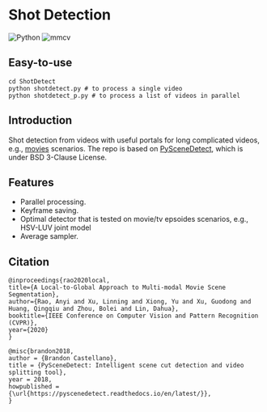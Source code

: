 # Shot Detection

![Python](https://img.shields.io/badge/Python->=3.6-Blue?logo=python) ![mmcv](https://img.shields.io/badge/mmcv-%3E%3D0.4.0-green)

## Easy-to-use
```
cd ShotDetect
python shotdetect.py # to process a single video
python shotdetect_p.py # to process a list of videos in parallel
```

## Introduction
Shot detection from videos
with useful portals for long complicated videos, e.g., [movies](http://movienet.site/) scenarios.
The repo is based on [PySceneDetect](py.scenedetect.com), which is under BSD 3-Clause License.

## Features
- Parallel processing.
- Keyframe saving.
- Optimal detector that is tested on movie/tv epsoides scenarios, e.g., HSV-LUV joint model 
- Average sampler.

## Citation
```
@inproceedings{rao2020local,
title={A Local-to-Global Approach to Multi-modal Movie Scene Segmentation},
author={Rao, Anyi and Xu, Linning and Xiong, Yu and Xu, Guodong and Huang, Qingqiu and Zhou, Bolei and Lin, Dahua},
booktitle={IEEE Conference on Computer Vision and Pattern Recognition (CVPR)},
year={2020}
}

@misc{brandon2018,
author = {Brandon Castellano},
title = {PySceneDetect: Intelligent scene cut detection and video splitting tool},
year = 2018,
howpublished = {\url{https://pyscenedetect.readthedocs.io/en/latest/}},
}
```